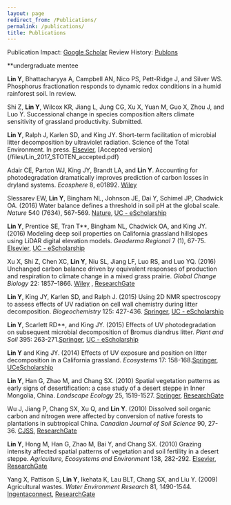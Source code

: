 ```yaml
---
layout: page
redirect_from: /Publications/
permalink: /publications/
title: Publications
---
```

Publication Impact:
[Google Scholar](https://scholar.google.com/citations?hl=en&user=TZ2NznwAAAAJ)  Review History:
[Publons](https://publons.com/a/339957/)


**undergraduate mentee


__Lin Y__, Bhattacharyya A, Campbell AN, Nico PS, Pett-Ridge J, and Silver WS. Phosphorus fractionation responds to dynamic redox conditions in a humid rainforest soil. In review.

Shi Z, __Lin Y__, Wilcox KR, Jiang L, Jung CG, Xu X, Yuan M, Guo X, Zhou J, and Luo Y. Successional change in species composition alters climate
sensitivity of grassland productivity. Submitted. 

__Lin Y__, Ralph J, Karlen SD, and King JY. Short-term facilitation of microbial litter decomposition by ultraviolet radiation. Science of the Total Environment. In press. [Elsevier](), [Accepted version] (/files/Lin_2017_STOTEN_accepted.pdf)


Adair CE, Parton WJ, King JY, Brandt LA, and __Lin Y__. Accounting for photodegradation dramatically improves prediction of carbon losses in dryland systems. _Ecosphere_ 8, e01892. [Wiley](http://onlinelibrary.wiley.com/doi/10.1002/ecs2.1892/full)

Slessarev EW, __Lin Y__, Bingham NL, Johnson JE, Dai Y, Schimel JP, Chadwick OA. (2016) Water balance defines a threshold in soil pH at the global scale. _Nature_ 540 (7634), 567-569. [Nature](https://www.nature.com/nature/journal/v540/n7634/full/nature20139.html), [UC - eScholarship](http://escholarship.org/uc/item/30f631wk)

__Lin Y__, Prentice SE, Tran T**, Bingham NL, Chadwick OA, and King JY. (2016) Modeling deep soil properties on California grassland hillslopes using LiDAR digital elevation models. _Geoderma Regional_ 7 (1), 67-75. [Elsevier](http://dx.doi.org/10.1016/j.geodrs.2016.01.005), [UC - eScholarship]()

Xu X, Shi Z, Chen XC, __Lin Y__, Niu SL, Jiang LF, Luo RS, and Luo YQ. (2016) Unchanged carbon balance driven by equivalent responses of production and respiration to climate change in a mixed grass prairie. _Global Change Biology_ 22: 1857–1866. [Wiley](http://dx.doi.org/10.1111/gcb.13192) , [ResearchGate](https://www.researchgate.net/profile/Xia_Xu7/publication/287109837_Unchanged_carbon_balance_driven_by_equivalent_responses_of_production_and_respiration_to_climate_change_in_a_mixed_grass_prairie/links/5683077c08aebccc4e0e1f66.pdf?origin=publication_list)

__Lin Y__, King JY, Karlen SD, and Ralph J. (2015) Using 2D NMR spectroscopy to assess effects of UV radiation on cell wall chemistry during litter decomposition. _Biogeochemistry_ 125: 427-436. [Springer](http://dx.doi.org/10.1007/s10533-015-0132-1), [UC - eScholarship](http://escholarship.org/uc/item/7bn271zr)

__Lin Y__, Scarlett RD**, and King JY. (2015) Effects of UV photodegradation on subsequent microbial decomposition of Bromus diandrus litter. _Plant and Soil_ 395: 263-271.[Springer](http://dx.doi.org/10.1007/s11104-015-2551-0),  [UC - eScholarship](http://escholarship.org/uc/item/1521m9nt)

__Lin Y__ and King JY. (2014) Effects of UV exposure and position on litter decomposition in a California grassland. _Ecosystems_ 17: 158-168.[Springer](http://dx.doi.org/10.1007/s10021-013-9712-x), [UCeScholarship](http://escholarship.org/uc/item/3gq114q4)

__Lin Y__, Han G, Zhao M, and Chang SX. (2010) Spatial vegetation patterns as early signs of desertification: a case study of a desert steppe in Inner Mongolia, China. _Landscape Ecology_ 25, 1519-1527. [Springer](http://dx.doi.org/10.1007/s10980-010-9520-z), [ResearchGate](http://www.researchgate.net/profile/Yang_Lin3/publication/226136142_Spatial_vegetation_patterns_as_early_signs_of_desertification_a_case_study_of_a_desert_steppe_in_Inner_Mongolia_China/links/00b7d52460ff84e129000000.pdf)

Wu J, Jiang P, Chang SX, Xu Q, and __Lin Y__. (2010) Dissolved soil organic carbon and nitrogen were affected by conversion of native forests to plantations in subtropical China. _Canadian Journal of Soil Science_ 90, 27-36. [CJSS](http://pubs.aic.ca/doi/abs/10.4141/CJSS09030), [ResearchGate](http://www.researchgate.net/profile/Yang_Lin3/publication/250386297_Dissolved_soil_organic_carbon_and_nitrogen_were_affected_by_conversion_of_native_forests_to_plantations_in_subtropical_China/links/0c960533f3a4018689000000.pdf)

__Lin Y__, Hong M, Han G, Zhao M, Bai Y, and Chang SX. (2010) Grazing intensity affected spatial patterns of vegetation and soil fertility in a desert steppe. _Agriculture, Ecosystems and Environment_ 138, 282-292. [Elsevier](http://dx.doi.org/10.1016/j.agee.2010.05.013), [ResearchGate](http://eco.ibcas.ac.cn/group/baiyf/pdf/Lin_AEE_2010.PDF)

Yang X, Pattison S, __Lin Y__, Ikehata K, Lau BLT, Chang SX, and Liu Y. (2009) Agricultural wastes. _Water Environment Research_ 81, 1490-1544. [Ingentaconnect](http://www.ingentaconnect.com/content/wef/wer/2009/00000081/00000010/art00019), [ResearchGate](http://www.researchgate.net/profile/Scott_Chang4/publication/250917005_Agricultural_Wastes/links/00b7d52617d46adb78000000.pdf)


